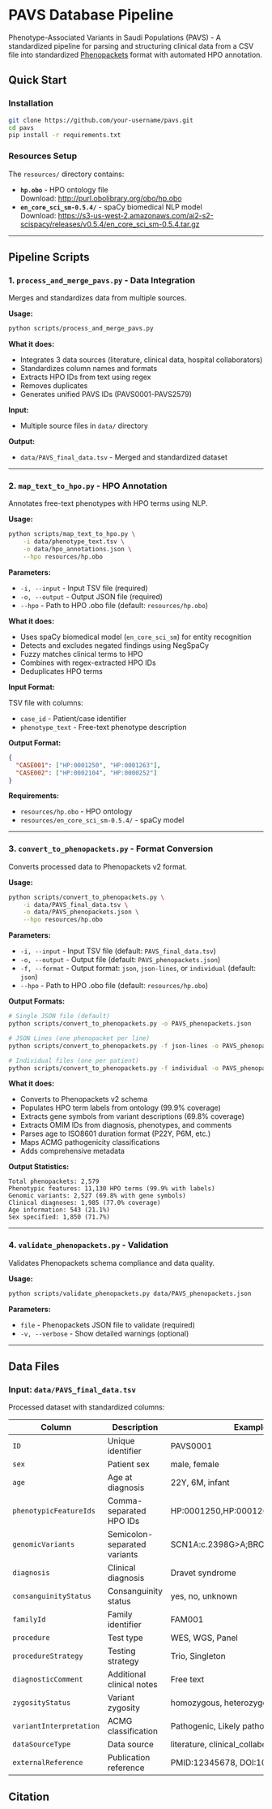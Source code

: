 # PAVS Database Pipeline

Phenotype-Associated Variants in Saudi Populations (PAVS) - A standardized pipeline for parsing and structuring clinical data from a CSV file into standardized [Phenopackets](https://phenopacket-schema.readthedocs.io/en/latest/) format with automated HPO annotation.


## Quick Start

### Installation
```bash
git clone https://github.com/your-username/pavs.git
cd pavs
pip install -r requirements.txt
```


### Resources Setup

The `resources/` directory contains:
- **`hp.obo`** - HPO ontology file  
  Download: http://purl.obolibrary.org/obo/hp.obo
- **`en_core_sci_sm-0.5.4/`** - spaCy biomedical NLP model  
  Download: https://s3-us-west-2.amazonaws.com/ai2-s2-scispacy/releases/v0.5.4/en_core_sci_sm-0.5.4.tar.gz

---

## Pipeline Scripts

### 1. `process_and_merge_pavs.py` - Data Integration

Merges and standardizes data from multiple sources.

**Usage:**
```bash
python scripts/process_and_merge_pavs.py
```

**What it does:**
- Integrates 3 data sources (literature, clinical data, hospital collaborators)
- Standardizes column names and formats
- Extracts HPO IDs from text using regex
- Removes duplicates
- Generates unified PAVS IDs (PAVS0001-PAVS2579)

**Input:**
- Multiple source files in `data/` directory

**Output:**
- `data/PAVS_final_data.tsv` - Merged and standardized dataset

---

### 2. `map_text_to_hpo.py` - HPO Annotation

Annotates free-text phenotypes with HPO terms using NLP.

**Usage:**
```bash
python scripts/map_text_to_hpo.py \
    -i data/phenotype_text.tsv \
    -o data/hpo_annotations.json \
    --hpo resources/hp.obo
```

**Parameters:**
- `-i, --input` - Input TSV file (required)
- `-o, --output` - Output JSON file (required)
- `--hpo` - Path to HPO .obo file (default: `resources/hp.obo`)


**What it does:**
- Uses spaCy biomedical model (`en_core_sci_sm`) for entity recognition
- Detects and excludes negated findings using NegSpaCy
- Fuzzy matches clinical terms to HPO 
- Combines with regex-extracted HPO IDs
- Deduplicates HPO terms

**Input Format:**

TSV file with columns:
- `case_id` - Patient/case identifier
- `phenotype_text` - Free-text phenotype description

**Output Format:**
```json
{
  "CASE001": ["HP:0001250", "HP:0001263"],
  "CASE002": ["HP:0002104", "HP:0000252"]
}
```
**Requirements:**
- `resources/hp.obo` - HPO ontology
- `resources/en_core_sci_sm-0.5.4/` - spaCy model

---

### 3. `convert_to_phenopackets.py` - Format Conversion

Converts processed data to Phenopackets v2 format.

**Usage:**
```bash
python scripts/convert_to_phenopackets.py \
    -i data/PAVS_final_data.tsv \
    -o data/PAVS_phenopackets.json \
    --hpo resources/hp.obo
```

**Parameters:**
- `-i, --input` - Input TSV file (default: `PAVS_final_data.tsv`)
- `-o, --output` - Output file (default: `PAVS_phenopackets.json`)
- `-f, --format` - Output format: `json`, `json-lines`, or `individual` (default: `json`)
- `--hpo` - Path to HPO .obo file (default: `resources/hp.obo`)

**Output Formats:**
```bash
# Single JSON file (default)
python scripts/convert_to_phenopackets.py -o PAVS_phenopackets.json

# JSON Lines (one phenopacket per line)
python scripts/convert_to_phenopackets.py -f json-lines -o PAVS_phenopackets.json

# Individual files (one per patient)
python scripts/convert_to_phenopackets.py -f individual -o PAVS_phenopackets/
```

**What it does:**
- Converts to Phenopackets v2 schema
- Populates HPO term labels from ontology (99.9% coverage)
- Extracts gene symbols from variant descriptions (69.8% coverage)
- Extracts OMIM IDs from diagnosis, phenotypes, and comments
- Parses age to ISO8601 duration format (P22Y, P6M, etc.)
- Maps ACMG pathogenicity classifications
- Adds comprehensive metadata

**Output Statistics:**
```
Total phenopackets: 2,579
Phenotypic features: 11,130 HPO terms (99.9% with labels)
Genomic variants: 2,527 (69.8% with gene symbols)
Clinical diagnoses: 1,985 (77.0% coverage)
Age information: 543 (21.1%)
Sex specified: 1,850 (71.7%)
```

---

### 4. `validate_phenopackets.py` - Validation

Validates Phenopackets schema compliance and data quality.

**Usage:**
```bash
python scripts/validate_phenopackets.py data/PAVS_phenopackets.json
```

**Parameters:**
- `file` - Phenopackets JSON file to validate (required)
- `-v, --verbose` - Show detailed warnings (optional)


---

## Data Files

### Input: `data/PAVS_final_data.tsv`

Processed dataset with standardized columns:

| Column | Description | Example |
|--------|-------------|---------|
| `ID` | Unique identifier | PAVS0001 |
| `sex` | Patient sex | male, female |
| `age` | Age at diagnosis | 22Y, 6M, infant |
| `phenotypicFeatureIds` | Comma-separated HPO IDs | HP:0001250,HP:0001263 |
| `genomicVariants` | Semicolon-separated variants | SCN1A:c.2398G>A;BRCA1:p.Arg1751Ter |
| `diagnosis` | Clinical diagnosis | Dravet syndrome |
| `consanguinityStatus` | Consanguinity status | yes, no, unknown |
| `familyId` | Family identifier | FAM001 |
| `procedure` | Test type | WES, WGS, Panel |
| `procedureStrategy` | Testing strategy | Trio, Singleton |
| `diagnosticComment` | Additional clinical notes | Free text |
| `zygosityStatus` | Variant zygosity | homozygous, heterozygous |
| `variantInterpretation` | ACMG classification | Pathogenic, Likely pathogenic, VUS |
| `dataSourceType` | Data source | literature, clinical_collaborator |
| `externalReference` | Publication reference | PMID:12345678, DOI:10.1234/... |



## Citation




